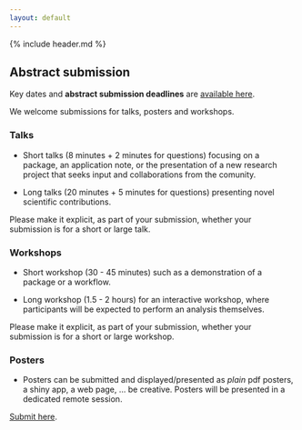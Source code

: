 ```yaml
---
layout: default
---
```


{% include header.md %}




## Abstract submission

Key dates and **abstract submission deadlines** are [available
here](./key_dates.md).

We welcome submissions for talks, posters and workshops. 

### Talks

- Short talks (8 minutes + 2 minutes for questions) focusing on a
  package, an application note, or the presentation of a new research
  project that seeks input and collaborations from the comunity.

- Long talks (20 minutes + 5 minutes for questions) presenting novel
  scientific contributions.

Please make it explicit, as part of your submission, whether your
submission is for a short or large talk.

### Workshops

- Short workshop (30 - 45 minutes) such as a demonstration of a
  package or a workflow.

- Long workshop (1.5 - 2 hours) for an interactive workshop, where
  participants will be expected to perform an analysis themselves.

Please make it explicit, as part of your submission, whether your
submission is for a short or large workshop.

### Posters

- Posters can be submitted and displayed/presented as *plain* pdf
  posters, a shiny app, a web page, ... be creative. Posters will be
  presented in a dedicated remote session.


[Submit here](https://openreview.net/group?id=bioconductor.org/EuroBioC/2020/Conference).
